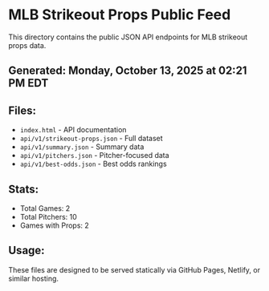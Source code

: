 # MLB Strikeout Props Public Feed

This directory contains the public JSON API endpoints for MLB strikeout props data.

## Generated: Monday, October 13, 2025 at 02:21 PM EDT

## Files:
- `index.html` - API documentation
- `api/v1/strikeout-props.json` - Full dataset
- `api/v1/summary.json` - Summary data
- `api/v1/pitchers.json` - Pitcher-focused data  
- `api/v1/best-odds.json` - Best odds rankings

## Stats:
- Total Games: 2
- Total Pitchers: 10
- Games with Props: 2

## Usage:
These files are designed to be served statically via GitHub Pages, Netlify, or similar hosting.
